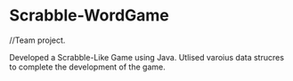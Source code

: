 # Scrabble-WordGame
//Team project.

Developed a Scrabble-Like Game using Java. Utlised varoius data strucres to complete the development of the game.
